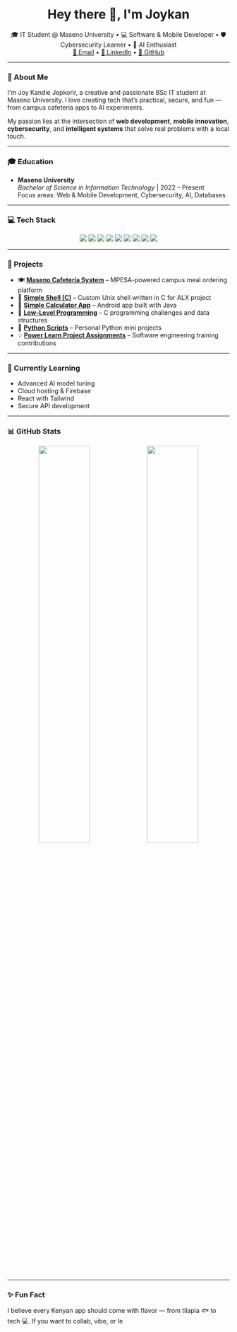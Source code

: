 <h1 align="center">Hey there 👋, I'm Joykan</h1>

<p align="center">
  🎓 IT Student @ Maseno University • 💻 Software & Mobile Developer • 🛡️ Cybersecurity Learner • 🤖 AI Enthusiast <br>
  <a href="mailto:joykandie7@gmail.com">📧 Email</a> •
  <a href="https://ke.linkedin.com/in/joy-kandie-081235262">💼 LinkedIn</a> •
  <a href="https://github.com/Joykan">🐙 GitHub</a>
</p>

---

### 🌟 About Me

I'm Joy Kandie Jepkorir, a creative and passionate BSc IT student at Maseno University. I love creating tech that’s practical, secure, and fun — from campus cafeteria apps to AI experiments.

My passion lies at the intersection of **web development**, **mobile innovation**, **cybersecurity**, and **intelligent systems** that solve real problems with a local touch.

---

### 🎓 Education

- **Maseno University**  
  *Bachelor of Science in Information Technology* | 2022 – Present  
  Focus areas: Web & Mobile Development, Cybersecurity, AI, Databases

---

### 💻 Tech Stack

<p align="center">
  <img src="https://img.shields.io/badge/-HTML5-orange?style=flat-square&logo=html5" />
  <img src="https://img.shields.io/badge/-CSS3-blue?style=flat-square&logo=css3" />
  <img src="https://img.shields.io/badge/-JavaScript-yellow?style=flat-square&logo=javascript" />
  <img src="https://img.shields.io/badge/-PHP-777BB4?style=flat-square&logo=php" />
  <img src="https://img.shields.io/badge/-MySQL-blue?style=flat-square&logo=mysql" />
  <img src="https://img.shields.io/badge/-Java-red?style=flat-square&logo=java" />
  <img src="https://img.shields.io/badge/-Python-green?style=flat-square&logo=python" />
  <img src="https://img.shields.io/badge/-React-black?style=flat-square&logo=react" />
  <img src="https://img.shields.io/badge/-Git-black?style=flat-square&logo=git" />
</p>

---

### 🚀 Projects

- 🍽️ [**Maseno Cafeteria System**](https://github.com/Joykan/masenocafeteria-main) – MPESA-powered campus meal ordering platform  
- 🔧 [**Simple Shell (C)**](https://github.com/Joykan/simple_shell) – Custom Unix shell written in C for ALX project  
- 📱 [**Simple Calculator App**](https://github.com/Joykan/SimpleCalculatorApp) – Android app built with Java  
- 🧠 [**Low-Level Programming**](https://github.com/Joykan/alx-low_level_programming) – C programming challenges and data structures  
- 🐍 [**Python Scripts**](https://github.com/Joykan/Python-) – Personal Python mini projects  
- 💡 [**Power Learn Project Assignments**](https://github.com/Powerlearnproject) – Software engineering training contributions

---

### 🌱 Currently Learning

- Advanced AI model tuning  
- Cloud hosting & Firebase  
- React with Tailwind  
- Secure API development

---

### 📊 GitHub Stats

<p align="center">
  <img src="https://github-readme-stats.vercel.app/api?username=Joykan&show_icons=true&theme=radical" width="48%" />
  <img src="https://github-readme-stats.vercel.app/api/top-langs/?username=Joykan&layout=compact&theme=radical" width="48%" />
</p>

---

### ✨ Fun Fact

I believe every Kenyan app should come with flavor — from tilapia 🐟 to tech 💻. If you want to collab, vibe, or le

